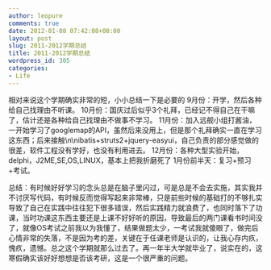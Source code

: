 ```yaml
---
author: leopure
comments: true
date: 2012-01-08 07:42:08+00:00
layout: post
slug: 2011-2012学期总结
title: 2011-2012学期总结
wordpress_id: 305
categories:
- Life
---
```


相对来说这个学期确实非常的短，小小总结一下是必要的
9月份：开学，然后各种给自己找理由不听课。
10月份：国庆过后似乎3个礼拜，已经记不得自己在干嘛了，估计还是各种给自己找理由不做事不学习。
11月份：加入远舰小组打酱油，一开始学习了googlemap的API，虽然后来没用上，但是那个礼拜确实一直在学习这东西；后来接触\n\nibatis+struts2+jquery-easyui，自己负责的部分感觉做的很差，软件工程没有学好，也没有利用进去。
12月份：各种大型实验开始，delphi，J2ME,SE,OS,LINUX，基本上把我折磨死了
1月份前半天：复习+预习+考试。




总结：有时候好好学习的念头总是在脑子里闪过，可是总是不会去实施，其实我并不讨厌写代码，有时候反而觉得写起来非常棒，只是前些时候的基础打的不够扎实导致了自己在实践中往往犯下很多错误，然后实践精力就浪费了，也同时落下了功课，当时功课这东西主要还是上课不好好听的原因，导致最后的两门课看书时间没了，就像OS考试之前我以为我懂了，结果做题太少，一考试我就傻眼了，做完后心情非常的失落，不是因为考的差，关键在于任课老师是认识的，让我心存内疚，愧疚，遗憾。总之这个学期就那么过去了。再一年半大学就毕业了，说实在的，这寒假确实该好好想想是否该考研，这是一个很严重的问题。
